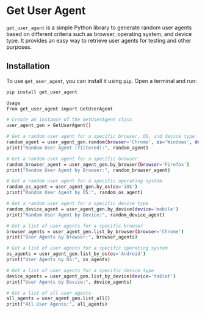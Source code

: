 # Get User Agent

`get_user_agent` is a simple Python library to generate random user agents based on different criteria such as browser, operating system, and device type. It provides an easy way to retrieve user agents for testing and other purposes.

## Installation

To use `get_user_agent`, you can install it using `pip`. Open a terminal and run:

```bash
pip install get_user_agent

Usage
from get_user_agent import GetUserAgent

# Create an instance of the GetUserAgent class
user_agent_gen = GetUserAgent()

# Get a random user agent for a specific browser, OS, and device type
random_agent = user_agent_gen.random(browser='Chrome', os='Windows', device='desktop')
print("Random User Agent (filtered):", random_agent)

# Get a random user agent for a specific browser
random_browser_agent = user_agent_gen.by_browser(browser='Firefox')
print("Random User Agent by Browser:", random_browser_agent)

# Get a random user agent for a specific operating system
random_os_agent = user_agent_gen.by_os(os='iOS')
print("Random User Agent by OS:", random_os_agent)

# Get a random user agent for a specific device type
random_device_agent = user_agent_gen.by_device(device='mobile')
print("Random User Agent by Device:", random_device_agent)

# Get a list of user agents for a specific browser
browser_agents = user_agent_gen.list_by_browser(browser='Chrome')
print("User Agents by Browser:", browser_agents)

# Get a list of user agents for a specific operating system
os_agents = user_agent_gen.list_by_os(os='Android')
print("User Agents by OS:", os_agents)

# Get a list of user agents for a specific device type
device_agents = user_agent_gen.list_by_device(device='tablet')
print("User Agents by Device:", device_agents)

# Get a list of all user agents
all_agents = user_agent_gen.list_all()
print("All User Agents:", all_agents)
